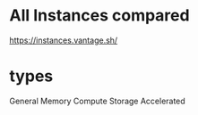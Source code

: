 # All Instances compared
https://instances.vantage.sh/

# types
General
Memory
Compute
Storage
Accelerated 

